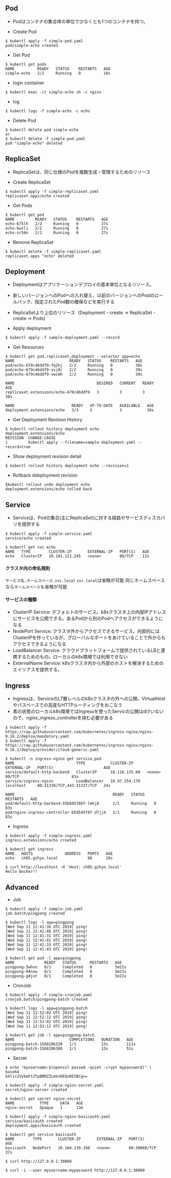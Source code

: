 
## Pod

* Podはコンテナの集合体の単位で少なくとも1つのコンテナを持つ。

* Create Pod

```
$ kubectl apply -f simple-pod.yaml 
pod/simple-echo created
```

* Get Pod

```
$ kubectl get pods
NAME          READY   STATUS    RESTARTS   AGE
simple-echo   2/2     Running   0          10s
```

* login container

```
$ kubectl exec -it simple-echo sh -c nginx
```

* log

```
$ kubectl logs -f simple-echo -c echo
```

* Delete Pod

```
$ kubectl delete pod simple-echo
or
$ kubectl delete -f simple-pod.yaml
pod "simple-echo" deleted
```

## ReplicaSet

* ReplicaSetは、同じ仕様のPodを複数生成・管理するためのリソース

* Create ReplicaSet

```
$ kubectl apply -f simple-replicaset.yaml
replicaset.apps/echo created
```

* Get Pods

```
$ kubectl get pod
NAME         READY   STATUS    RESTARTS   AGE
echo-675lh   2/2     Running   0          27s
echo-kwzlj   2/2     Running   0          27s
echo-sr56n   2/2     Running   0          27s
```

* Remove ReplicaSet

```
$ kubectl delete -f simple-replicaset.yaml
replicaset.apps "echo" deleted
```

## Deployment

* Deploymentはアプリケーションデプロイの基本単位となるリソース。
* 新しいバージョンへのPodへの入れ替え、以前のバージョンへのPodのロールバック、指定されたPod数の確保などを実行する
* ReplicaSetより上位のリソース（Deployment - create -> ReplicaSet - create -> Pods)

* Apply deployment

```
$ kubectl apply -f sample-deployment.yaml --record
```

* Get Resources

```
$ kubectl get pod,replicaset,deployment --selector app=echo 
NAME                        READY   STATUS    RESTARTS   AGE
pod/echo-679c46ddf9-fq2hj   2/2     Running   0          30s
pod/echo-679c46ddf9-ssj8r   2/2     Running   0          30s
pod/echo-679c46ddf9-vwcmh   2/2     Running   0          30s

NAME                                    DESIRED   CURRENT   READY   AGE
replicaset.extensions/echo-679c46ddf9   3         3         3       30s

NAME                         READY   UP-TO-DATE   AVAILABLE   AGE
deployment.extensions/echo   3/3     3            3           30s
```

* Get Deployment Revision History

```
$ kubectl rollout history deployment echo
deployment.extensions/echo 
REVISION  CHANGE-CAUSE
1         kubectl apply --filename=sample-deployment.yaml --record=true
```

* Show deployment revision detail

```
$ kubectl rollout history deployment echo --revision=1
```

* Rollback ddeployment revision

```
$kubectl rollout undo deployment echo
deployment.extensions/echo rolled back
```

## Service

* Serviceは、Podの集合(主にReplicaSet)に対する経路やサービスディスカバリを提供する


```
$ kubectl apply -f simple-service.yaml
service/echo created

$ kubectl get svc echo
NAME   TYPE        CLUSTER-IP       EXTERNAL-IP   PORT(S)   AGE
echo   ClusterIP   10.101.121.245   <none>        80/TCP    11s
```

#### クラスタ内の命名規則

`サービス名.ネームスペース.svc.local`
`svc.local`は省略が可能
同じネームスペースなら`ネームスペース`も省略が可能

#### サービスの種類

* ClusterIP Service: デフォルトのサービス。k8sクラスタ上の内部IPアドレスにサービスを公開できる。あるPodから別のPodへアクセスができるようになる
* NodePort Service: クラスタ外からアクセスできるサービス。内部的にはClusterIPを作っているが、グローバルなポートをあけていることで外からもアクセスできるようになる
* LoadBalancer Service: クラウドプラットフォームで提供されているLBと連携するためのもの。ローカルのk8s環境では利用できない
* ExternalName Service: k8sクラスタ内から外部のホストを解決するためのエイリアスを提供する。


## Ingress

* Ingressは、ServiceのL7層レベルのk8sクラスタの外への公開、VirtualHostやパスベースでの高度なHTTPルーティングをおこなう
* 素の状態のローカルk8s環境ではIngressを使ったServicの公開はdけいないので、nginx_ingress_controllerを挟む必要がある

```
$ kubectl apply -f https://raw.githubusercontent.com/kubernetes/ingress-nginx/nginx-0.16.2/deploy/mandatory.yaml
$ kubectl apply -f https://raw.githubusercontent.com/kubernetes/ingress-nginx/nginx-0.16.2/deploy/provider/cloud-generic.yaml

$ kubectl -n ingress-nginx get service,pod
NAME                           TYPE           CLUSTER-IP      EXTERNAL-IP   PORT(S)                      AGE
service/default-http-backend   ClusterIP      10.110.135.60   <none>        80/TCP                       83s
service/ingress-nginx          LoadBalancer   10.97.254.170   localhost     80:31339/TCP,443:31337/TCP   24s

NAME                                           READY   STATUS    RESTARTS   AGE
pod/default-http-backend-55b84578bf-lmkj8      1/1     Running   0          83s
pod/nginx-ingress-controller-b5d545f8f-d7jj4   1/1     Running   0          83s
```

* Ingress

```
$ kubectl apply -f simple-ingress.yaml
ingress.extensions/echo created

$ kubectl get ingress
NAME   HOSTS              ADDRESS   PORTS   AGE
echo   ch05.gihyo.local             80      28s

$ curl http://localhost -H 'Host: ch05.gihyo.local'
Hello Docker!!
```

## Advanced

* Job

```
$ kubectl apply -f sample-job.yaml
job.batch/pingpong created

$ kubectl logs -l app=pingpong
[Wed Sep 11 12:41:36 UTC 2019] ping!
[Wed Sep 11 12:41:46 UTC 2019] pong!
[Wed Sep 11 12:41:31 UTC 2019] ping!
[Wed Sep 11 12:41:41 UTC 2019] pong!
[Wed Sep 11 12:41:33 UTC 2019] ping!
[Wed Sep 11 12:41:43 UTC 2019] pong!

$ kubectl get pod -l app=pingpong
NAME             READY   STATUS      RESTARTS   AGE
pingpong-5whvn   0/1     Completed   0          5m21s
pingpong-94nxw   0/1     Completed   0          5m21s
pingpong-g4jxt   0/1     Completed   0          5m21s
```

* CronJob

```
$ kubectl apply -f simple-cronjob.yaml
cronjob.batch/pingpong-batch created

$ kubectl logs -l app=pingpong-batch
[Wed Sep 11 12:52:02 UTC 2019] ping!
[Wed Sep 11 12:52:12 UTC 2019] pong!
[Wed Sep 11 12:53:02 UTC 2019] ping!
[Wed Sep 11 12:53:12 UTC 2019] pong!

$ kubectl get job -l app=pingpong-batch
NAME                        COMPLETIONS   DURATION   AGE
pingpong-batch-1568206320   1/1           13s        111s
pingpong-batch-1568206380   1/1           13s        51s
```

* Secret

```
$ echo "myusername:$(openssl passwd -quiet -crypt mypassword)" | base64
bXl1c2VybmFtZTpBM0ZZLmVvREQxRE5BCg==

$ kubectl apply -f simple-nginx-secret.yaml
secret/nginx-server created

$ kubectl get secret nginx-secret
NAME           TYPE     DATA   AGE
nginx-secret   Opaque   1      13m

$ kubectl apply -f simple-nginx-basicauth.yaml
service/basicauth created
deployment.apps/basicauth created

$ kubectl get service basicauth
NAME        TYPE       CLUSTER-IP       EXTERNAL-IP   PORT(S)        AGE
basicauth   NodePort   10.104.139.198   <none>        80:30060/TCP   37s

$ curl http://127.0.0.1:30060

$ curl -i --user myusername:mypassword http://127.0.0.1:30060
```
